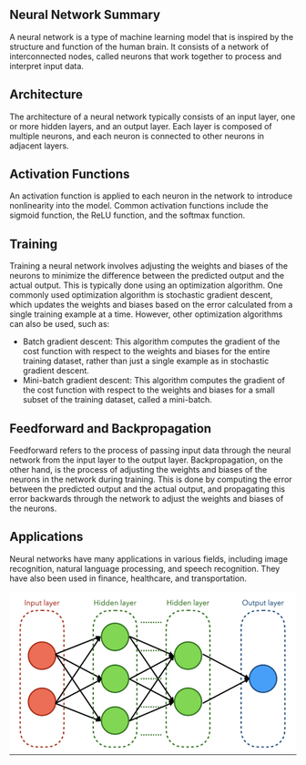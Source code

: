 ## Neural Network Summary
A neural network is a type of machine learning model that is inspired by the structure and function of the human brain. It consists of a network of interconnected nodes, called neurons that work together to process and interpret input data.

## Architecture
The architecture of a neural network typically consists of an input layer, one or more hidden layers, and an output layer. Each layer is composed of multiple neurons, and each neuron is connected to other neurons in adjacent layers.

## Activation Functions
An activation function is applied to each neuron in the network to introduce nonlinearity into the model. Common activation functions include the sigmoid function, the ReLU function, and the softmax function.

## Training
Training a neural network involves adjusting the weights and biases of the neurons to minimize the difference between the predicted output and the actual output. This is typically done using an optimization algorithm.
One commonly used optimization algorithm is stochastic gradient descent, which updates the weights and biases based on the error calculated from a single training example at a time. However, other optimization algorithms can also be used, such as:

- Batch gradient descent: This algorithm computes the gradient of the cost function with respect to the weights and biases for the entire training dataset, rather than just a single example as in stochastic gradient descent.
- Mini-batch gradient descent: This algorithm computes the gradient of the cost function with respect to the weights and biases for a small subset of the training dataset, called a mini-batch.
## Feedforward and Backpropagation
Feedforward refers to the process of passing input data through the neural network from the input layer to the output layer. Backpropagation, on the other hand, is the process of adjusting the weights and biases of the neurons in the network during training. This is done by computing the error between the predicted output and the actual output, and propagating this error backwards through the network to adjust the weights and biases of the neurons.

## Applications
Neural networks have many applications in various fields, including image recognition, natural language processing, and speech recognition. They have also been used in finance, healthcare, and transportation.

![NeuralNetwork](NeuralNetwork.png)
